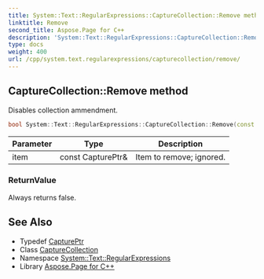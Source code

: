 ```yaml
---
title: System::Text::RegularExpressions::CaptureCollection::Remove method
linktitle: Remove
second_title: Aspose.Page for C++
description: 'System::Text::RegularExpressions::CaptureCollection::Remove method. Disables collection ammendment in C++.'
type: docs
weight: 400
url: /cpp/system.text.regularexpressions/capturecollection/remove/
---
```

## CaptureCollection::Remove method


Disables collection ammendment.

```cpp
bool System::Text::RegularExpressions::CaptureCollection::Remove(const CapturePtr &item) override
```


| Parameter | Type | Description |
| --- | --- | --- |
| item | const CapturePtr\& | Item to remove; ignored. |

### ReturnValue

Always returns false.

## See Also

* Typedef [CapturePtr](../../captureptr/)
* Class [CaptureCollection](../)
* Namespace [System::Text::RegularExpressions](../../)
* Library [Aspose.Page for C++](../../../)
